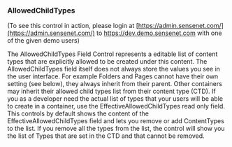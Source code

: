 ### AllowedChildTypes

(To see this control in action, please login at [https://admin.sensenet.com/](https://admin.sensenet.com/) to https://dev.demo.sensenet.com with one of the given demo users)

The AllowedChildTypes Field Control represents a editable list of content types that are explicitly allowed to be created under this content. The AllowedChildTypes field itself does not always store the values you see in the user interface. For example Folders and Pages cannot have their own setting (see below), they always inherit from their parent. Other containers may inherit their allowed child types list from their content type (CTD). If you as a developer need the actual list of types that your users will be able to create in a container, use the EffectiveAllowedChildTypes read only field.
This controls by default shows the content of the EffectiveAllowedChildTypes field and lets you remove or add ContentTypes to the list. If you remove all the types from the list, the control will show you the list of Types that are set in the CTD and that cannot be removed.

